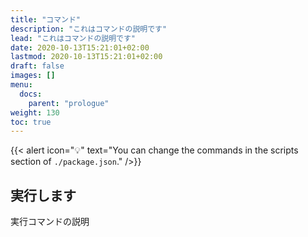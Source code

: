 ```yaml
---
title: "コマンド"
description: "これはコマンドの説明です"
lead: "これはコマンドの説明です"
date: 2020-10-13T15:21:01+02:00
lastmod: 2020-10-13T15:21:01+02:00
draft: false
images: []
menu:
  docs:
    parent: "prologue"
weight: 130
toc: true
---
```


{{< alert icon="💡" text="You can change the commands in the scripts section of `./package.json`." />}}

## 実行します

実行コマンドの説明
